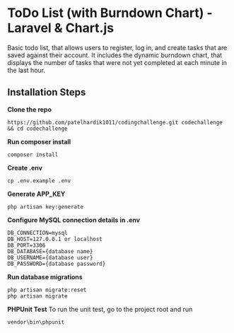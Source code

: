 # ToDo List (with Burndown Chart) - Laravel & Chart.js
Basic todo list, that allows users to register, log in, and create tasks that are saved against their account. It includes the dynamic burndown chart, that displays the number of tasks that were not yet completed at each minute in the last hour.
## Installation Steps
**Clone the repo**
```
https://github.com/patelhardik1011/codingchallenge.git codechallenge && cd codechallenge
```
**Run composer install**
```
composer install
```
**Create .env**
```
cp .env.example .env
```
**Generate APP_KEY**
```
php artisan key:generate
```
**Configure MySQL connection details in .env**
```
DB_CONNECTION=mysql
DB_HOST=127.0.0.1 or localhost
DB_PORT=3306
DB_DATABASE={database name}
DB_USERNAME={database user}
DB_PASSWORD={database password}
```
**Run database migrations**
```
php artisan migrate:reset
php artisan migrate
```
**PHPUnit Test**
To run the unit test, go to the project root and run
```
vendor\bin\phpunit
```